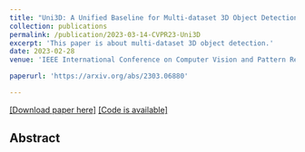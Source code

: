 ```yaml
---
title: "Uni3D: A Unified Baseline for Multi-dataset 3D Object Detection"
collection: publications
permalink: /publication/2023-03-14-CVPR23-Uni3D
excerpt: 'This paper is about multi-dataset 3D object detection.'
date: 2023-02-28
venue: 'IEEE International Conference on Computer Vision and Pattern Recognition (2023)'

paperurl: 'https://arxiv.org/abs/2303.06880'

---
```


[[Download paper here]](https://arxiv.org/abs/2303.06880)
[[Code is available]](https://github.com/PJLab-ADG/3DTrans)

## Abstract

<p style="text-align:justify; text-justify:inter-ideograph>
Current 3D object detection models follow a single dataset-specific training and testing paradigm, which often faces a serious detection accuracy drop when they are directly deployed in another dataset. In this paper, we study the task of training a unified 3D detector from multiple datasets. We observe that this appears to be a challenging task, which is mainly due to that these datasets present substantial data-level differences and taxonomy-level variations caused by different LiDAR types and data acquisition standards. Inspired by such observation, we present a Uni3D which leverages a simple data-level correction operation and a designed semantic-level coupling-and-recoupling module to alleviate the unavoidable data-level and taxonomy-level differences, respectively. Our method is simple and easily combined with many 3D object detection baselines such as PV-RCNN and Voxel-RCNN, enabling them to effectively learn from multiple off-the-shelf 3D datasets to obtain more discriminative and generalizable representations. Experiments are conducted on many dataset consolidation settings including Waymo-nuScenes, nuScenes-KITTI, Waymo-KITTI, and Waymo-nuScenes-KITTI consolidations. Their results demonstrate that Uni3D exceeds a series of individual detectors trained on a single dataset, with a 1.04x parameter increase over a selected baseline detector. We expect this work will inspire the research of 3D generalization since it will push the limits of perceptual performance.
</p>